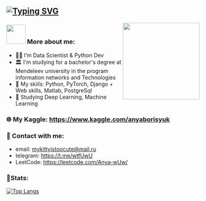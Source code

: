 ## [![Typing SVG](https://readme-typing-svg.herokuapp.com?font=Raleway&pause=1000&color=bd86f0&width=435&lines=Anna+Borisyuk)](https://git.io/typing-svg)
<img align='right' src="https://i.pinimg.com/originals/25/da/81/25da81c5a0d93b369bc84f2f833a9708.gif" width="200">

### <img src="https://media.giphy.com/media/VgCDAzcKvsR6OM0uWg/giphy.gif" width="50"> More about me:
- 👩‍💻 I’m Data Scientist & Python Dev <br>
- 🏛️ I'm studying for a bachelor's degree at Mendeleev university in the program information networks and Technologies<br>
- 👾 My skiils: Python, PyTorch, Django + Web skills, Matlab, PostgreSql<br>
- 🤖 Studying Deep Learning, Machine Learning <br>

### 🌐 My Kaggle: https://www.kaggle.com/anyaborisyuk

### 💌 Contact with me:
- email: mykittyistoocute@mail.ru
- telegram: https://t.me/wtfUwU
- LeetCode: https://leetcode.com/Anya-wUw/

### 🦾Stats:
[![Top Langs](https://github-readme-stats.vercel.app/api/top-langs/?username=Anya-wUw&layout=compact&show_icons=true&theme=material-palenight)](https://github.com/Anya-wUw/github-readme-stats)
